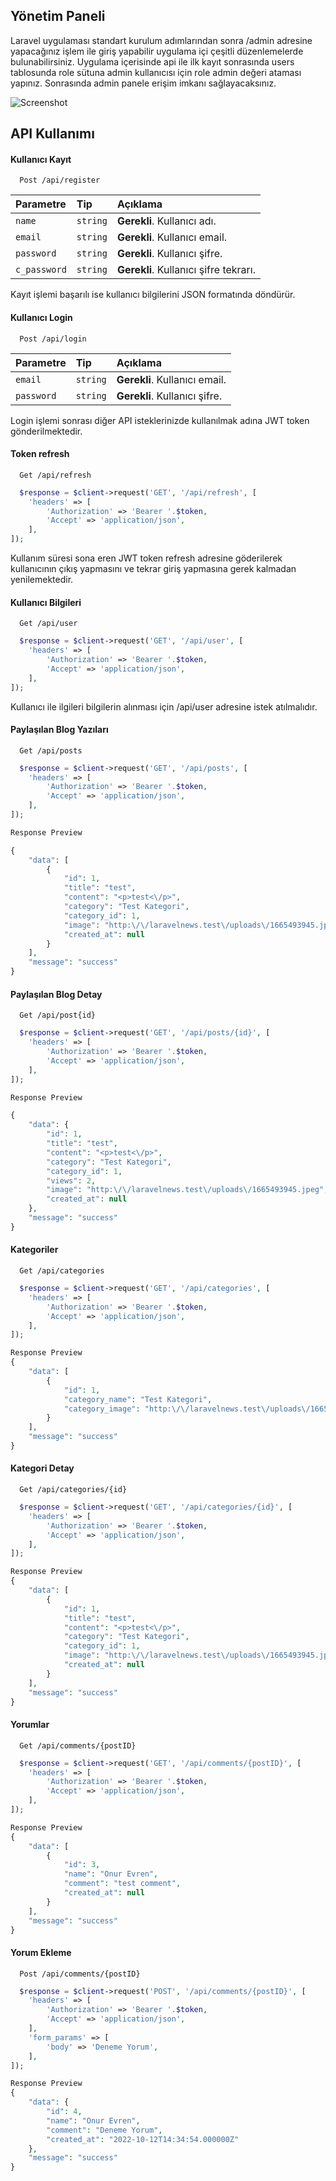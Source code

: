 


## Yönetim Paneli
Laravel uygulaması standart kurulum adımlarından sonra /admin adresine yapacağınız işlem ile giriş yapabilir
uygulama içi çeşitli düzenlemelerde bulunabilirsiniz.
Uygulama içerisinde api ile ilk kayıt sonrasında users tablosunda role sütuna admin kullanıcısı için role admin değeri ataması yapınız.
Sonrasında admin panele erişim imkanı sağlayacaksınız.

![Screenshot](https://user-images.githubusercontent.com/49561437/195366217-95d91ed7-faa3-46e0-98a7-dbbdca73c8cb.png)


## API Kullanımı

#### Kullanıcı Kayıt

```http
  Post /api/register
```

| Parametre | Tip     | Açıklama                |
| :-------- | :------- | :------------------------- |
| `name` | `string` | **Gerekli**. Kullanıcı adı. |
| `email` | `string` | **Gerekli**. Kullanıcı email. |
| `password` | `string` | **Gerekli**. Kullanıcı şifre. |
| `c_password` | `string` | **Gerekli**. Kullanıcı şifre tekrarı. |

Kayıt işlemi başarılı ise kullanıcı bilgilerini JSON formatında döndürür.

#### Kullanıcı Login

```http
  Post /api/login
```

| Parametre | Tip     | Açıklama                       |
| :-------- | :------- | :-------------------------------- |
| `email` | `string` | **Gerekli**. Kullanıcı email. |
| `password` | `string` | **Gerekli**. Kullanıcı şifre. |

Login işlemi sonrası diğer API isteklerinizde kullanılmak adına JWT token gönderilmektedir.


#### Token refresh

```http
  Get /api/refresh
```

```php
  $response = $client->request('GET', '/api/refresh', [
    'headers' => [
        'Authorization' => 'Bearer '.$token,
        'Accept' => 'application/json',
    ],
]);
```
Kullanım süresi sona eren JWT token refresh adresine göderilerek kullanıcının çıkış yapmasını
ve tekrar giriş yapmasına gerek kalmadan yenilemektedir.

#### Kullanıcı Bilgileri

```http
  Get /api/user
```

```php
  $response = $client->request('GET', '/api/user', [
    'headers' => [
        'Authorization' => 'Bearer '.$token,
        'Accept' => 'application/json',
    ],
]);
```
Kullanıcı ile ilgileri bilgilerin alınması için /api/user adresine istek atılmalıdır.

#### Paylaşılan Blog Yazıları

```http
  Get /api/posts
```

```php
  $response = $client->request('GET', '/api/posts', [
    'headers' => [
        'Authorization' => 'Bearer '.$token,
        'Accept' => 'application/json',
    ],
]);

Response Preview

{
	"data": [
		{
			"id": 1,
			"title": "test",
			"content": "<p>test<\/p>",
			"category": "Test Kategori",
			"category_id": 1,
			"image": "http:\/\/laravelnews.test\/uploads\/1665493945.jpeg",
			"created_at": null
		}
	],
	"message": "success"
}
```
#### Paylaşılan Blog Detay

```http
  Get /api/post{id}
```

```php
  $response = $client->request('GET', '/api/posts/{id}', [
    'headers' => [
        'Authorization' => 'Bearer '.$token,
        'Accept' => 'application/json',
    ],
]);

Response Preview

{
	"data": {
		"id": 1,
		"title": "test",
		"content": "<p>test<\/p>",
		"category": "Test Kategori",
		"category_id": 1,
		"views": 2,
		"image": "http:\/\/laravelnews.test\/uploads\/1665493945.jpeg",
		"created_at": null
	},
	"message": "success"
}
```

#### Kategoriler

```http
  Get /api/categories
```

```php
  $response = $client->request('GET', '/api/categories', [
    'headers' => [
        'Authorization' => 'Bearer '.$token,
        'Accept' => 'application/json',
    ],
]);

Response Preview
{
	"data": [
		{
			"id": 1,
			"category_name": "Test Kategori",
			"category_image": "http:\/\/laravelnews.test\/uploads\/1665493930.jpeg"
		}
	],
	"message": "success"
}
```

#### Kategori Detay

```http
  Get /api/categories/{id}
```

```php
  $response = $client->request('GET', '/api/categories/{id}', [
    'headers' => [
        'Authorization' => 'Bearer '.$token,
        'Accept' => 'application/json',
    ],
]);

Response Preview
{
	"data": [
		{
			"id": 1,
			"title": "test",
			"content": "<p>test<\/p>",
			"category": "Test Kategori",
			"category_id": 1,
			"image": "http:\/\/laravelnews.test\/uploads\/1665493945.jpeg",
			"created_at": null
		}
	],
	"message": "success"
}
```
#### Yorumlar

```http
  Get /api/comments/{postID}
```

```php
  $response = $client->request('GET', '/api/comments/{postID}', [
    'headers' => [
        'Authorization' => 'Bearer '.$token,
        'Accept' => 'application/json',
    ],
]);

Response Preview
{
	"data": [
		{
			"id": 3,
			"name": "Onur Evren",
			"comment": "test comment",
			"created_at": null
		}
	],
	"message": "success"
}
```
#### Yorum Ekleme
```http
  Post /api/comments/{postID}
```

```php
  $response = $client->request('POST', '/api/comments/{postID}', [
    'headers' => [
        'Authorization' => 'Bearer '.$token,
        'Accept' => 'application/json',
    ],
    'form_params' => [      
        'body' => 'Deneme Yorum',
    ],
]);

Response Preview
{
	"data": {
		"id": 4,
		"name": "Onur Evren",
		"comment": "Deneme Yorum",
		"created_at": "2022-10-12T14:34:54.000000Z"
	},
	"message": "success"
}
```
